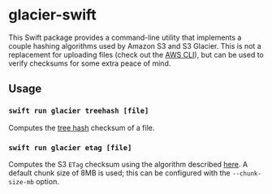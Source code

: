 # glacier-swift

This Swift package provides a command-line utility that implements a couple hashing algorithms used by Amazon S3 and S3 Glacier. This is not a replacement for uploading files (check out the [AWS CLI](https://github.com/aws/aws-cli)), but can be used to verify  checksums for some extra peace of mind.

## Usage

### `swift run glacier treehash [file]`

Computes the [tree hash](https://docs.aws.amazon.com/amazonglacier/latest/dev/checksum-calculations.html) checksum of a file.

### `swift run glacier etag [file]`

Computes the S3 `ETag` checksum using the algorithm described [here](https://stackoverflow.com/questions/12186993/what-is-the-algorithm-to-compute-the-amazon-s3-etag-for-a-file-larger-than-5gb). A default chunk size of 8MB is used; this can be configured with the `--chunk-size-mb` option.
